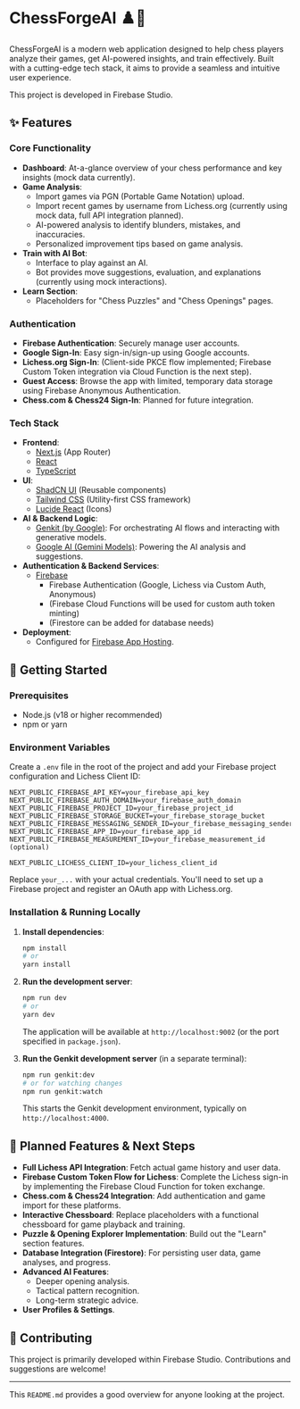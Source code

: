 # ChessForgeAI ♟️🧠

ChessForgeAI is a modern web application designed to help chess players analyze their games, get AI-powered insights, and train effectively. Built with a cutting-edge tech stack, it aims to provide a seamless and intuitive user experience.

This project is developed in Firebase Studio.

## ✨ Features

### Core Functionality
- **Dashboard**: At-a-glance overview of your chess performance and key insights (mock data currently).
- **Game Analysis**: 
    - Import games via PGN (Portable Game Notation) upload.
    - Import recent games by username from Lichess.org (currently using mock data, full API integration planned).
    - AI-powered analysis to identify blunders, mistakes, and inaccuracies.
    - Personalized improvement tips based on game analysis.
- **Train with AI Bot**: 
    - Interface to play against an AI.
    - Bot provides move suggestions, evaluation, and explanations (currently using mock interactions).
- **Learn Section**:
    - Placeholders for "Chess Puzzles" and "Chess Openings" pages.

### Authentication
- **Firebase Authentication**: Securely manage user accounts.
- **Google Sign-In**: Easy sign-in/sign-up using Google accounts.
- **Lichess.org Sign-In**: (Client-side PKCE flow implemented; Firebase Custom Token integration via Cloud Function is the next step).
- **Guest Access**: Browse the app with limited, temporary data storage using Firebase Anonymous Authentication.
- **Chess.com & Chess24 Sign-In**: Planned for future integration.

### Tech Stack
- **Frontend**:
    - [Next.js](https://nextjs.org/) (App Router)
    - [React](https://reactjs.org/)
    - [TypeScript](https://www.typescriptlang.org/)
- **UI**:
    - [ShadCN UI](https://ui.shadcn.com/) (Reusable components)
    - [Tailwind CSS](https://tailwindcss.com/) (Utility-first CSS framework)
    - [Lucide React](https://lucide.dev/) (Icons)
- **AI & Backend Logic**:
    - [Genkit (by Google)](https://firebase.google.com/docs/genkit): For orchestrating AI flows and interacting with generative models.
    - [Google AI (Gemini Models)](https://ai.google.dev/): Powering the AI analysis and suggestions.
- **Authentication & Backend Services**:
    - [Firebase](https://firebase.google.com/)
        - Firebase Authentication (Google, Lichess via Custom Auth, Anonymous)
        - (Firebase Cloud Functions will be used for custom auth token minting)
        - (Firestore can be added for database needs)
- **Deployment**:
    - Configured for [Firebase App Hosting](https://firebase.google.com/docs/app-hosting).

## 🚀 Getting Started

### Prerequisites
- Node.js (v18 or higher recommended)
- npm or yarn

### Environment Variables
Create a `.env` file in the root of the project and add your Firebase project configuration and Lichess Client ID:

```env
NEXT_PUBLIC_FIREBASE_API_KEY=your_firebase_api_key
NEXT_PUBLIC_FIREBASE_AUTH_DOMAIN=your_firebase_auth_domain
NEXT_PUBLIC_FIREBASE_PROJECT_ID=your_firebase_project_id
NEXT_PUBLIC_FIREBASE_STORAGE_BUCKET=your_firebase_storage_bucket
NEXT_PUBLIC_FIREBASE_MESSAGING_SENDER_ID=your_firebase_messaging_sender_id
NEXT_PUBLIC_FIREBASE_APP_ID=your_firebase_app_id
NEXT_PUBLIC_FIREBASE_MEASUREMENT_ID=your_firebase_measurement_id (optional)

NEXT_PUBLIC_LICHESS_CLIENT_ID=your_lichess_client_id
```
Replace `your_...` with your actual credentials. You'll need to set up a Firebase project and register an OAuth app with Lichess.org.

### Installation & Running Locally
1. **Install dependencies**:
   ```bash
   npm install
   # or
   yarn install
   ```
2. **Run the development server**:
   ```bash
   npm run dev
   # or
   yarn dev
   ```
   The application will be available at `http://localhost:9002` (or the port specified in `package.json`).

3. **Run the Genkit development server** (in a separate terminal):
   ```bash
   npm run genkit:dev
   # or for watching changes
   npm run genkit:watch
   ```
   This starts the Genkit development environment, typically on `http://localhost:4000`.

## 🔮 Planned Features & Next Steps
- **Full Lichess API Integration**: Fetch actual game history and user data.
- **Firebase Custom Token Flow for Lichess**: Complete the Lichess sign-in by implementing the Firebase Cloud Function for token exchange.
- **Chess.com & Chess24 Integration**: Add authentication and game import for these platforms.
- **Interactive Chessboard**: Replace placeholders with a functional chessboard for game playback and training.
- **Puzzle & Opening Explorer Implementation**: Build out the "Learn" section features.
- **Database Integration (Firestore)**: For persisting user data, game analyses, and progress.
- **Advanced AI Features**:
    - Deeper opening analysis.
    - Tactical pattern recognition.
    - Long-term strategic advice.
- **User Profiles & Settings**.

## 🤝 Contributing
This project is primarily developed within Firebase Studio. Contributions and suggestions are welcome!

---

This `README.md` provides a good overview for anyone looking at the project.
